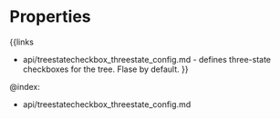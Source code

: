 
Properties
==========

{{links
- api/treestatecheckbox_threestate_config.md - defines three-state checkboxes for the tree. Flase by default.
}}

@index:
- api/treestatecheckbox_threestate_config.md

